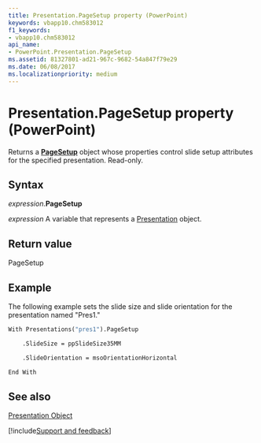 ```yaml
---
title: Presentation.PageSetup property (PowerPoint)
keywords: vbapp10.chm583012
f1_keywords:
- vbapp10.chm583012
api_name:
- PowerPoint.Presentation.PageSetup
ms.assetid: 81327801-ad21-967c-9682-54a847f79e29
ms.date: 06/08/2017
ms.localizationpriority: medium
---
```



# Presentation.PageSetup property (PowerPoint)

Returns a **[PageSetup](PowerPoint.PageSetup.md)** object whose properties control slide setup attributes for the specified presentation. Read-only.


## Syntax

_expression_.**PageSetup**

_expression_ A variable that represents a [Presentation](PowerPoint.Presentation.md) object.


## Return value

PageSetup


## Example

The following example sets the slide size and slide orientation for the presentation named "Pres1."


```vb
With Presentations("pres1").PageSetup

    .SlideSize = ppSlideSize35MM

    .SlideOrientation = msoOrientationHorizontal

End With
```


## See also


[Presentation Object](PowerPoint.Presentation.md)

[!include[Support and feedback](~/includes/feedback-boilerplate.md)]